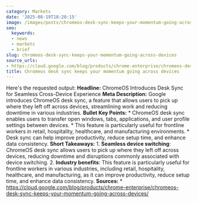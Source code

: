 ```yaml
---
category: Markets
date: '2025-08-19T18:20:15'
image: /images/posts/chromeos-desk-sync-keeps-your-momentum-going-across-devices.png
seo:
  keywords:
  - news
  - markets
  - brief
slug: chromeos-desk-sync-keeps-your-momentum-going-across-devices
source_urls:
- https://cloud.google.com/blog/products/chrome-enterprise/chromeos-desk-sync-keeps-your-momentum-going-across-devices/
title: Chromeos desk sync keeps your momentum going across devices
---
```


Here's the requested output:  **Headline:**  ChromeOS Introduces Desk Sync for Seamless Cross-Device Experience  **Meta Description:** Google introduces ChromeOS desk sync, a feature that allows users to pick up where they left off across devices, streamlining work and reducing downtime in various industries.  **Bullet Key Points:**  * ChromeOS desk sync enables users to transfer open windows, tabs, applications, and user profile settings between devices. * This feature is particularly useful for frontline workers in retail, hospitality, healthcare, and manufacturing environments. * Desk sync can help improve productivity, reduce setup time, and enhance data consistency.  **Short Takeaways:**  1. **Seamless device switching**: ChromeOS desk sync allows users to pick up where they left off across devices, reducing downtime and disruptions commonly associated with device switching. 2. **Industry benefits**: This feature is particularly useful for frontline workers in various industries, including retail, hospitality, healthcare, and manufacturing, as it can improve productivity, reduce setup time, and enhance data consistency.  **Sources:**  * https://cloud.google.com/blog/products/chrome-enterprise/chromeos-desk-sync-keeps-your-momentum-going-across-devices/